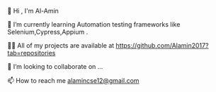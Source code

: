 👋 Hi , I'm Al-Amin

🌱 I’m currently learning Automation testing frameworks like Selenium,Cypress,Appium .

👨‍💻 All of my projects are available at https://github.com/Alamin2017?tab=repositories

💞️ I’m looking to collaborate on ...

📫 How to reach me alamincse12@gmail.com

